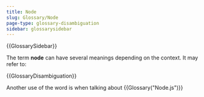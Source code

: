 ```yaml
---
title: Node
slug: Glossary/Node
page-type: glossary-disambiguation
sidebar: glossarysidebar
---
```


{{GlossarySidebar}}

The term **node** can have several meanings depending on the context. It may refer to:

{{GlossaryDisambiguation}}

Another use of the word is when talking about {{Glossary("Node.js")}}
